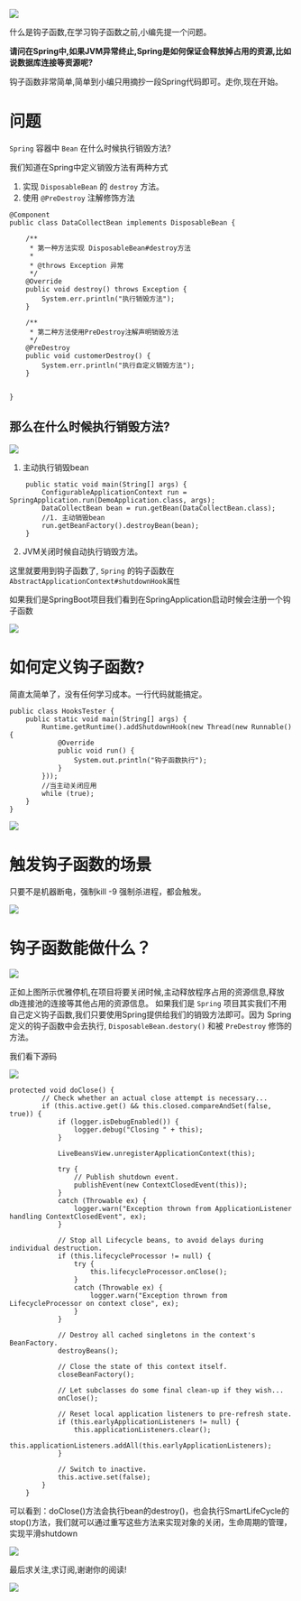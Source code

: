 
![](https://img.springlearn.cn/blog/learn_1589383784000.png)

什么是钩子函数,在学习钩子函数之前,小编先提一个问题。

**请问在Spring中,如果JVM异常终止,Spring是如何保证会释放掉占用的资源,比如说数据库连接等资源呢?**


钩子函数非常简单,简单到小编只用摘抄一段Spring代码即可。走你,现在开始。


# 问题

`Spring` 容器中 `Bean` 在什么时候执行销毁方法? 

我们知道在Spring中定义销毁方法有两种方式

1. 实现 `DisposableBean` 的 `destroy` 方法。
2. 使用 `@PreDestroy` 注解修饰方法

```
@Component
public class DataCollectBean implements DisposableBean {

    /**
     * 第一种方法实现 DisposableBean#destroy方法
     *
     * @throws Exception 异常
     */
    @Override
    public void destroy() throws Exception {
        System.err.println("执行销毁方法");
    }

    /**
     * 第二种方法使用PreDestroy注解声明销毁方法
     */
    @PreDestroy
    public void customerDestroy() {
        System.err.println("执行自定义销毁方法");
    }


}

```


## 那么在什么时候执行销毁方法?

![](https://img.springlearn.cn/blog/learn_1589471346000.png)

1. 主动执行销毁bean

```
    public static void main(String[] args) {
        ConfigurableApplicationContext run = SpringApplication.run(DemoApplication.class, args);
        DataCollectBean bean = run.getBean(DataCollectBean.class);
        //1. 主动销毁bean
        run.getBeanFactory().destroyBean(bean);
    }
```

2. JVM关闭时候自动执行销毁方法。

这里就要用到钩子函数了, `Spring` 的钩子函数在 `AbstractApplicationContext#shutdownHook属性`

如果我们是SpringBoot项目我们看到在SpringApplication启动时候会注册一个钩子函数

![](https://img.springlearn.cn/blog/learn_1589473259000.png)

# 如何定义钩子函数?

简直太简单了，没有任何学习成本。一行代码就能搞定。

```
public class HooksTester {
    public static void main(String[] args) {
        Runtime.getRuntime().addShutdownHook(new Thread(new Runnable() {
            @Override
            public void run() {
                System.out.println("钩子函数执行");
            }
        }));
        //当主动关闭应用
        while (true);
    }
}
```

![](https://img.springlearn.cn/blog/learn_1589471574000.png)
# 触发钩子函数的场景

只要不是机器断电，强制kill -9 强制杀进程，都会触发。

![](https://img.springlearn.cn/blog/learn_1589473502000.png)
    
# 钩子函数能做什么？

![](https://img.springlearn.cn/blog/learn_1589383970000.png)

正如上图所示优雅停机,在项目将要关闭时候,主动释放程序占用的资源信息,释放db连接池的连接等其他占用的资源信息。
如果我们是 `Spring` 项目其实我们不用自己定义钩子函数,我们只要使用Spring提供给我们的销毁方法即可。因为
Spring定义的钩子函数中会去执行, `DisposableBean.destory()` 和被 `PreDestroy` 修饰的方法。

我们看下源码

![](https://img.springlearn.cn/blog/learn_1589472185000.png)

```
protected void doClose() {
		// Check whether an actual close attempt is necessary...
		if (this.active.get() && this.closed.compareAndSet(false, true)) {
			if (logger.isDebugEnabled()) {
				logger.debug("Closing " + this);
			}

			LiveBeansView.unregisterApplicationContext(this);

			try {
				// Publish shutdown event.
				publishEvent(new ContextClosedEvent(this));
			}
			catch (Throwable ex) {
				logger.warn("Exception thrown from ApplicationListener handling ContextClosedEvent", ex);
			}

			// Stop all Lifecycle beans, to avoid delays during individual destruction.
			if (this.lifecycleProcessor != null) {
				try {
					this.lifecycleProcessor.onClose();
				}
				catch (Throwable ex) {
					logger.warn("Exception thrown from LifecycleProcessor on context close", ex);
				}
			}

			// Destroy all cached singletons in the context's BeanFactory.
			destroyBeans();

			// Close the state of this context itself.
			closeBeanFactory();

			// Let subclasses do some final clean-up if they wish...
			onClose();

			// Reset local application listeners to pre-refresh state.
			if (this.earlyApplicationListeners != null) {
				this.applicationListeners.clear();
				this.applicationListeners.addAll(this.earlyApplicationListeners);
			}

			// Switch to inactive.
			this.active.set(false);
		}
	}
```

可以看到：doClose()方法会执行bean的destroy()，也会执行SmartLifeCycle的stop()方法，我们就可以通过重写这些方法来实现对象的关闭，生命周期的管理，实现平滑shutdown


![](https://i03piccdn.sogoucdn.com/7eac32473373b70a)

最后求关注,求订阅,谢谢你的阅读!


![](https://img.springlearn.cn/blog/learn_1589360371000.png)
